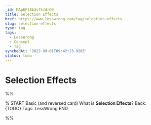 ```yaml
---
_id: MAp6Ft8b3s7kJdrQ9
title: Selection Effects
href: https://www.lesswrong.com/tag/selection-effects
slug: selection-effects
type: tag
tags:
  - LessWrong
  - Concept
  - Tag
synchedAt: '2022-09-01T09:42:23.920Z'
status: todo
---
```


# Selection Effects


%%

% START
Basic (and reversed card)
What is **Selection Effects**?
Back: {TODO}
Tags: LessWrong
END
<!--ID: 1663156970114-->


%%
	
